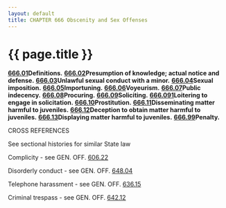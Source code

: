 ```yaml
---
layout: default 
title: CHAPTER 666 Obscenity and Sex Offenses
---
```


{{ page.title }}
================

[**666.01**](364f719c.html)**Definitions.**
[**666.02**](366e6a0c.html)**Presumption of knowledge; actual notice and
defense.** [**666.03**](36820530.html)**Unlawful sexual conduct with a
minor.** [**666.04**](3688b7e6.html)**Sexual imposition.**
[**666.05**](369432f9.html)**Importuning.**
[**666.06**](369773f9.html)**Voyeurism.**
[**666.07**](36a4ed8a.html)**Public indecency.**
[**666.08**](36b67c84.html)**Procuring.**
[**666.09**](36c07b67.html)**Soliciting.**
[**666.091**](36c7656c.html)**Loitering to engage in solicitation.**
[**666.10**](36d814d9.html)**Prostitution.**
[**666.11**](36dd1093.html)**Disseminating matter harmful to
juveniles.** [**666.12**](36f443c9.html)**Deception to obtain matter
harmful to juveniles.** [**666.13**](36ff4c19.html)**Displaying matter
harmful to juveniles.** [**666.99**](3707e94c.html)**Penalty.**

CROSS REFERENCES

See sectional histories for similar State law

Complicity - see GEN. OFF. [606.22](2a62f3ea.html)

Disorderly conduct - see GEN. OFF. [648.04](34d074ff.html)

Telephone harassment - see GEN. OFF. [636.15](317ec4c2.html)

Criminal trespass - see GEN. OFF. [642.12](32e6f2b4.html)
